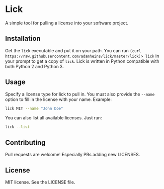 # Lick
A simple tool for pulling a license into your software project.

## Installation
Get the `lick` executable and put it on your path. You can run
`(curl https://raw.githubusercontent.com/adamheins/lick/master/lick)> lick`
in your prompt to get a copy of `lick`. Lick is written in Python compatible
with both Python 2 and Python 3.

## Usage
Specify a license type for lick to pull in. You must also provide the `--name`
option to fill in the license with your name. Example:
```bash
lick MIT --name "John Doe"
```

You can also list all available licenses. Just run:
```bash
lick --list
```

## Contributing
Pull requests are welcome! Especially PRs adding new LICENSES.

## License
MIT license. See the LICENSE file.

